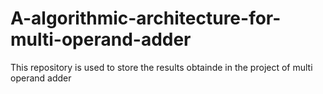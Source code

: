 # A-algorithmic-architecture-for-multi-operand-adder
This repository is used to store the results obtainde in the project of multi operand adder
